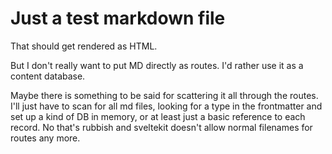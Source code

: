# Just a test markdown file

That should get rendered as HTML.

But I don't really want to put MD directly as routes. I'd rather use it as a content database.

Maybe there is something to be said for scattering it all through the routes. I'll just have to scan for all md files, looking for a type in the frontmatter and set up a kind of DB in memory, or at least just a basic reference to each record. No that's rubbish and sveltekit doesn't allow normal filenames for routes any more.
